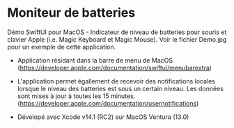 # Moniteur de batteries

Démo SwiftUI pour MacOS - Indicateur de niveau de batteries pour souris et clavier Apple (i.e. Magic Keyboard et Magic Mouse). Voir le fichier Demo.jpg pour un exemple de cette application.

 - Application résidant dans la barre de menu de MacOS (https://developer.apple.com/documentation/swiftui/menubarextra)
 
 - L'application permet égallement de recevoir des notifications locales lorsque le niveau des batteries est sous un certain niveau. Les données sont mises à jour à toutes les 15 minutes. (https://developer.apple.com/documentation/usernotifications)
 
  - Dévelopé avec Xcode v14.1 (RC2) sur MacOS Ventura (13.0)
